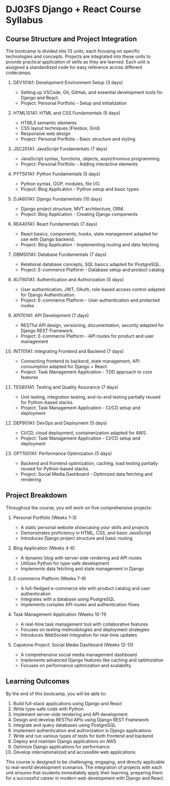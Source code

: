 # DJ03FS Django + React Course Syllabus

## Course Structure and Project Integration

The bootcamp is divided into 13 units, each focusing on specific technologies and concepts. Projects are integrated into these units to provide practical application of skills as they are learned. Each unit is assigned a standardized code for easy reference across different codecamps.

1. DEV101A1: Development Environment Setup (3 days)

   - Setting up VSCode, Git, GitHub, and essential development tools for Django and React.
   - Project: Personal Portfolio - Setup and initialization

2. HTML101A1: HTML and CSS Fundamentals (5 days)

   - HTML5 semantic elements
   - CSS layout techniques (Flexbox, Grid)
   - Responsive web design
   - Project: Personal Portfolio - Basic structure and styling

3. JSC201A1: JavaScript Fundamentals (7 days)

   - JavaScript syntax, functions, objects, asynchronous programming.
   - Project: Personal Portfolio - Adding interactive elements

4. PYT501A1: Python Fundamentals (5 days)

   - Python syntax, OOP, modules, file I/O.
   - Project: Blog Application - Python setup and basic types

5. DJA601A1: Django Fundamentals (10 days)

   - Django project structure, MVT architecture, ORM.
   - Project: Blog Application - Creating Django components

6. REA401A1: React Fundamentals (7 days)

   - React basics, components, hooks, state management adapted for use with Django backend.
   - Project: Blog Application - Implementing routing and data fetching

7. DBM501A1: Database Fundamentals (7 days)

   - Relational database concepts, SQL basics adapted for PostgreSQL.
   - Project: E-commerce Platform - Database setup and product catalog

8. AUT601A1: Authentication and Authorization (5 days)

   - User authentication, JWT, OAuth, role-based access control adapted for Django Authentication.
   - Project: E-commerce Platform - User authentication and protected routes

9. API701A1: API Development (7 days)

   - RESTful API design, versioning, documentation, security adapted for Django REST Framework.
   - Project: E-commerce Platform - API routes for product and user management

10. INT701A1: Integrating Frontend and Backend (7 days)

    - Connecting frontend to backend, state management, API consumption adapted for Django + React.
    - Project: Task Management Application - TDD approach to core features

11. TES801A1: Testing and Quality Assurance (7 days)

    - Unit testing, integration testing, end-to-end testing partially reused for Python-based stacks.
    - Project: Task Management Application - CI/CD setup and deployment

12. DEP901A1: DevOps and Deployment (5 days)

    - CI/CD, cloud deployment, containerization adapted for AWS.
    - Project: Task Management Application - CI/CD setup and deployment

13. OPT1001A1: Performance Optimization (5 days)

    - Backend and frontend optimization, caching, load testing partially reused for Python-based stacks.
    - Project: Social Media Dashboard - Optimized data fetching and rendering

## Project Breakdown

Throughout the course, you will work on five comprehensive projects:

1. Personal Portfolio (Weeks 1-3)

   - A static personal website showcasing your skills and projects
   - Demonstrates proficiency in HTML, CSS, and basic JavaScript
   - Introduces Django project structure and basic routing

2. Blog Application (Weeks 4-6)

   - A dynamic blog with server-side rendering and API routes
   - Utilizes Python for type-safe development
   - Implements data fetching and state management in Django

3. E-commerce Platform (Weeks 7-9)

   - A full-fledged e-commerce site with product catalog and user authentication
   - Integrates with a database using PostgreSQL
   - Implements complex API routes and authentication flows

4. Task Management Application (Weeks 10-11)

   - A real-time task management tool with collaborative features
   - Focuses on testing methodologies and deployment strategies
   - Introduces WebSocket integration for real-time updates

5. Capstone Project: Social Media Dashboard (Weeks 12-13)
   - A comprehensive social media management dashboard
   - Implements advanced Django features like caching and optimization
   - Focuses on performance optimization and scalability

## Learning Outcomes

By the end of this bootcamp, you will be able to:

1. Build full-stack applications using Django and React
2. Write type-safe code with Python
3. Implement server-side rendering and API development
4. Design and develop RESTful APIs using Django REST Framework
5. Integrate and query databases using PostgreSQL
6. Implement authentication and authorization in Django applications
7. Write and run various types of tests for both frontend and backend
8. Deploy and maintain Django applications on AWS
9. Optimize Django applications for performance
10. Develop internationalized and accessible web applications

This course is designed to be challenging, engaging, and directly applicable to real-world development scenarios. The integration of projects with each unit ensures that students immediately apply their learning, preparing them for a successful career in modern web development with Django and React.
